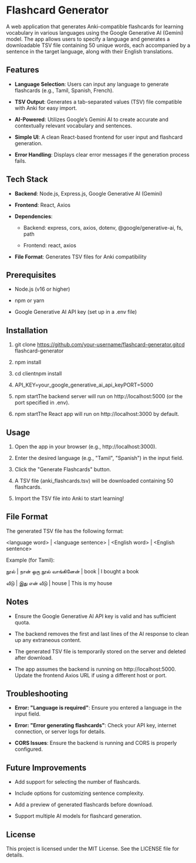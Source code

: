 Flashcard Generator
===================

A web application that generates Anki-compatible flashcards for learning vocabulary in various languages using the Google Generative AI (Gemini) model. The app allows users to specify a language and generates a downloadable TSV file containing 50 unique words, each accompanied by a sentence in the target language, along with their English translations.

Features
--------

*   **Language Selection**: Users can input any language to generate flashcards (e.g., Tamil, Spanish, French).
    
*   **TSV Output**: Generates a tab-separated values (TSV) file compatible with Anki for easy import.
    
*   **AI-Powered**: Utilizes Google’s Gemini AI to create accurate and contextually relevant vocabulary and sentences.
    
*   **Simple UI**: A clean React-based frontend for user input and flashcard generation.
    
*   **Error Handling**: Displays clear error messages if the generation process fails.
    

Tech Stack
----------

*   **Backend**: Node.js, Express.js, Google Generative AI (Gemini)
    
*   **Frontend**: React, Axios
    
*   **Dependencies**:
    
    *   Backend: express, cors, axios, dotenv, @google/generative-ai, fs, path
        
    *   Frontend: react, axios
        
*   **File Format**: Generates TSV files for Anki compatibility
    

Prerequisites
-------------

*   Node.js (v16 or higher)
    
*   npm or yarn
    
*   Google Generative AI API key (set up in a .env file)
    

Installation
------------

1.  git clone https://github.com/your-username/flashcard-generator.gitcd flashcard-generator
    
2.  npm install
    
3.  cd clientnpm install
    
4.  API\_KEY=your\_google\_generative\_ai\_api\_keyPORT=5000
    
5.  npm startThe backend server will run on http://localhost:5000 (or the port specified in .env).
    
6.  npm startThe React app will run on http://localhost:3000 by default.
    

Usage
-----

1.  Open the app in your browser (e.g., http://localhost:3000).
    
2.  Enter the desired language (e.g., "Tamil", "Spanish") in the input field.
    
3.  Click the "Generate Flashcards" button.
    
4.  A TSV file (anki\_flashcards.tsv) will be downloaded containing 50 flashcards.
    
5.  Import the TSV file into Anki to start learning!
    

File Format
-----------

The generated TSV file has the following format:

\<language word> | \<language sentence> | \<English word> | \<English sentence>

Example (for Tamil):

நூல்  |  நான் ஒரு நூல் வாங்கினேன்  |  book  |  I bought a book

வீடு  |  இது என் வீடு  |  house  |  This is my house

Notes
-----

*   Ensure the Google Generative AI API key is valid and has sufficient quota.
    
*   The backend removes the first and last lines of the AI response to clean up any extraneous content.
    
*   The generated TSV file is temporarily stored on the server and deleted after download.
    
*   The app assumes the backend is running on http://localhost:5000. Update the frontend Axios URL if using a different host or port.
    

Troubleshooting
---------------

*   **Error: "Language is required"**: Ensure you entered a language in the input field.
    
*   **Error: "Error generating flashcards"**: Check your API key, internet connection, or server logs for details.
    
*   **CORS Issues**: Ensure the backend is running and CORS is properly configured.
    

Future Improvements
-------------------

*   Add support for selecting the number of flashcards.
    
*   Include options for customizing sentence complexity.
    
*   Add a preview of generated flashcards before download.
    
*   Support multiple AI models for flashcard generation.
    

License
-------

This project is licensed under the MIT License. See the LICENSE file for details.
